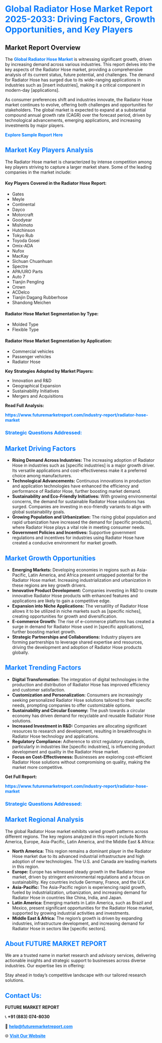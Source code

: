 <h1 style="color: #007BFF;">Global Radiator Hose Market Report 2025-2033: Driving Factors, Growth Opportunities, and Key Players</h1>

<section id="overview">
<h2>Market Report Overview</h2>
<p>The <a href="https://www.futuremarketreport.com/industry-report/radiator-hose-market" style="color: #007BFF; text-decoration: none;"><strong>Global Radiator Hose Market</strong></a> is witnessing significant growth, driven by increasing demand across various industries. This report delves into the key aspects of the Radiator Hose market, providing a comprehensive analysis of its current status, future potential, and challenges. The demand for Radiator Hose has surged due to its wide-ranging applications in industries such as [insert industries], making it a critical component in modern-day [applications].</p>
<p>As consumer preferences shift and industries innovate, the Radiator Hose market continues to evolve, offering both challenges and opportunities for stakeholders. The global market is expected to expand at a substantial compound annual growth rate (CAGR) over the forecast period, driven by technological advancements, emerging applications, and increasing investments by major players.</p>
</section>

<section id="overview">
<p><a href="https://www.futuremarketreport.com/request-sample/reportId=126473" style="color: #007BFF; text-decoration: none;"><strong>Explore Sample Report Here</strong></a></p>
</section>

<section id="key-players">
<h2 style="color: #007BFF;">Market Key Players Analysis</h2>
<p>The Radiator Hose market is characterized by intense competition among key players striving to capture a larger market share. Some of the leading companies in the market include:</p>
<h4>Key Players Covered in the Radiator Hose Report:</h4>
<ul><li>Gates</li><li>Meyle</li><li>Continental</li><li>Dayco</li><li>Motorcraft</li><li>Goodyear</li><li>Mishimoto</li><li>Hutchinson</li><li>Tokyo Rub</li><li>Toyoda Gosei</li><li>Omix-ADA</li><li>Nufox</li><li>MacKay</li><li>Sichuan Chuanhuan</li><li>Spectre</li><li>APA/URO Parts</li><li>Auto 7</li><li>Tianjin Pengling</li><li>Crown</li><li>ACDelco</li><li>Tianjin Dagang Rubberhose</li><li>Shandong Meichen</li></ul>
<h4>Radiator Hose Market Segmentation by Type:</h4>
<ul><li>Molded Type</li><li>Flexible Type</li></ul>

<h4>Radiator Hose Market Segmentation by Application:</h4>
<ul><li>Commercial vehicles</li><li>Passenger vehicles</li><li>Radiator Hose</li></ul>
<p><strong>Key Strategies Adopted by Market Players:</strong></p>
<ul>
<li>Innovation and R&D</li>
<li>Geographical Expansion</li>
<li>Sustainability Initiatives</li>
<li>Mergers and Acquisitions</li>
</ul>
</section>

<section>
<p><strong>Read Full Analysis: </strong></p><a href="https://www.futuremarketreport.com/industry-report/radiator-hose-market" style="color: #007BFF; text-decoration: none;"><strong>https://www.futuremarketreport.com/industry-report/radiator-hose-market</strong></a>
<h3 style="color: #007BFF;">Strategic Questions Addressed:</h3>
</section>

<section id="driving-factors">
<h2 style="color: #007BFF;">Market Driving Factors</h2>
<ul>
<li><strong>Rising Demand Across Industries:</strong> The increasing adoption of Radiator Hose in industries such as [specific industries] is a major growth driver. Its versatile applications and cost-effectiveness make it a preferred choice among manufacturers.</li>
<li><strong>Technological Advancements:</strong> Continuous innovations in production and application technologies have enhanced the efficiency and performance of Radiator Hose, further boosting market demand.</li>
<li><strong>Sustainability and Eco-Friendly Initiatives:</strong> With growing environmental concerns, the demand for sustainable Radiator Hose solutions has surged. Companies are investing in eco-friendly variants to align with global sustainability goals.</li>
<li><strong>Growing Population and Urbanization:</strong> The rising global population and rapid urbanization have increased the demand for [specific products], where Radiator Hose plays a vital role in meeting consumer needs.</li>
<li><strong>Government Policies and Incentives:</strong> Supportive government regulations and incentives for industries using Radiator Hose have created a conducive environment for market growth.</li>
</ul>
</section>

<section id="growth-opportunities">
<h2 style="color: #007BFF;">Market Growth Opportunities</h2>
<ul>
<li><strong>Emerging Markets:</strong> Developing economies in regions such as Asia-Pacific, Latin America, and Africa present untapped potential for the Radiator Hose market. Increasing industrialization and urbanization in these regions are key growth drivers.</li>
<li><strong>Innovative Product Development:</strong> Companies investing in R&D to create innovative Radiator Hose products with enhanced features and applications are likely to gain a competitive edge.</li>
<li><strong>Expansion into Niche Applications:</strong> The versatility of Radiator Hose allows it to be utilized in niche markets such as [specific niches], creating opportunities for growth and diversification.</li>
<li><strong>E-commerce Growth:</strong> The rise of e-commerce platforms has created a surge in demand for Radiator Hose used in [specific applications], further boosting market growth.</li>
<li><strong>Strategic Partnerships and Collaborations:</strong> Industry players are forming partnerships to leverage shared expertise and resources, driving the development and adoption of Radiator Hose products globally.</li>
</ul>
</section>

<section id="trending-factors">
<h2 style="color: #007BFF;">Market Trending Factors</h2>
<ul>
<li><strong>Digital Transformation:</strong> The integration of digital technologies in the production and distribution of Radiator Hose has improved efficiency and customer satisfaction.</li>
<li><strong>Customization and Personalization:</strong> Consumers are increasingly seeking personalized Radiator Hose solutions tailored to their specific needs, prompting companies to offer customizable options.</li>
<li><strong>Sustainability and Circular Economy:</strong> The push towards a circular economy has driven demand for recyclable and reusable Radiator Hose solutions.</li>
<li><strong>Increased Investment in R&D:</strong> Companies are allocating significant resources to research and development, resulting in breakthroughs in Radiator Hose technology and applications.</li>
<li><strong>Regulatory Compliance:</strong> Adherence to strict regulatory standards, particularly in industries like [specific industries], is influencing product development and quality in the Radiator Hose market.</li>
<li><strong>Focus on Cost-Effectiveness:</strong> Businesses are exploring cost-efficient Radiator Hose solutions without compromising on quality, making the market more competitive.</li>
</ul>
</section>

<section>
<p><strong>Get Full Report: </strong></p><a href="https://www.futuremarketreport.com/industry-report/radiator-hose-market" style="color: #007BFF; text-decoration: none;"><strong>https://www.futuremarketreport.com/industry-report/radiator-hose-market</strong></a>
<h3 style="color: #007BFF;">Strategic Questions Addressed:</h3>
</section>


<section id="regional-analysis">
<h2 style="color: #007BFF;">Market Regional Analysis</h2>
<p>The global Radiator Hose market exhibits varied growth patterns across different regions. The key regions analyzed in this report include North America, Europe, Asia-Pacific, Latin America, and the Middle East & Africa:</p>
<ul>
<li><strong>North America:</strong> This region remains a dominant player in the Radiator Hose market due to its advanced industrial infrastructure and high adoption of new technologies. The U.S. and Canada are leading markets in this region.</li>
<li><strong>Europe:</strong> Europe has witnessed steady growth in the Radiator Hose market, driven by stringent environmental regulations and a focus on sustainability. Key countries include Germany, France, and the U.K.</li>
<li><strong>Asia-Pacific:</strong> The Asia-Pacific region is experiencing rapid growth, fueled by industrialization, urbanization, and increasing demand for Radiator Hose in countries like China, India, and Japan.</li>
<li><strong>Latin America:</strong> Emerging markets in Latin America, such as Brazil and Mexico, present significant opportunities for the Radiator Hose market, supported by growing industrial activities and investments.</li>
<li><strong>Middle East & Africa:</strong> The region’s growth is driven by expanding industries, infrastructure development, and increasing demand for Radiator Hose in sectors like [specific sectors].</li>
</ul>
</section>

<footer>
<h2 style="color: #007BFF;">About FUTURE MARKET REPORT</h2>
<p>We are a trusted name in market research and advisory services, delivering actionable insights and strategic support to businesses across diverse industries. Our expertise lies in offering:</p>

<p>Stay ahead in today’s competitive landscape with our tailored research solutions.</p>

<h2 style="color: #007BFF;">Contact Us:</h2>
<p><strong>FUTURE MARKET REPORT</strong></p>
<p>📞 <strong>+91 (883) 074-8030</strong></p>
<p>📧 <strong><a href="mailto:help@futuremarketreport.com" style="color: #007BFF;">help@futuremarketreport.com</a></strong></p>
<p>🌐 <strong><a href="https://www.futuremarketreport.com/" style="color: #007BFF;">Visit Our Website</a></strong></p>
</footer>